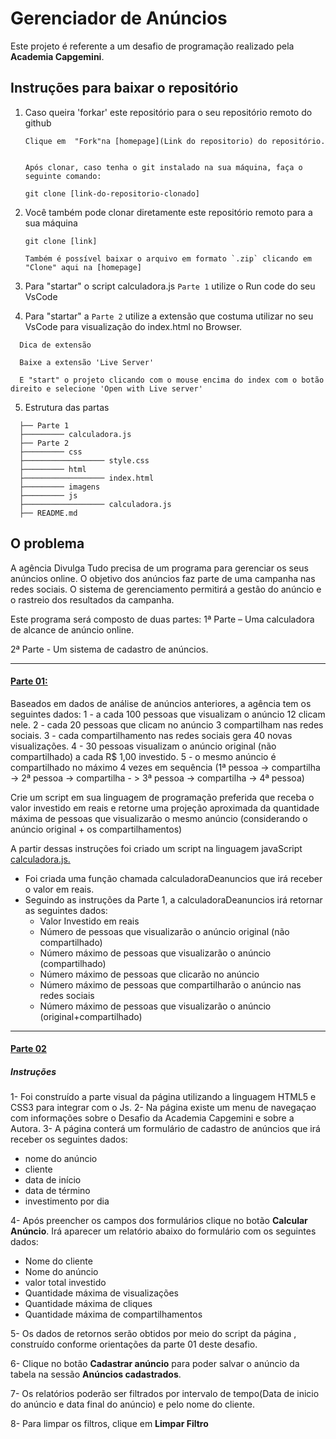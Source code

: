 # Gerenciador de Anúncios

Este projeto é referente a um desafio de programação realizado pela **Academia Capgemini**.  


## Instruções para baixar o repositório


1. Caso queira 'forkar' este repositório para o seu repositório remoto do github
   ```
   Clique em  "Fork"na [homepage](Link do repositorio) do repositório.


   Após clonar, caso tenha o git instalado na sua máquina, faça o seguinte comando:

   git clone [link-do-repositorio-clonado]

   ```


2. Você também pode clonar diretamente este repositório remoto para a sua máquina

   ```
   git clone [link]

   Também é possível baixar o arquivo em formato `.zip` clicando em "Clone" aqui na [homepage]

   ```

3. Para "startar" o script calculadora.js `Parte 1` utilize o Run code do seu VsCode

4. Para "startar" a `Parte 2` utilize a extensão que costuma utilizar no seu VsCode para visualização do index.html no Browser.

 ```
   Dica de extensão

   Baixe a extensão 'Live Server'

   E "start" o projeto clicando com o mouse encima do index com o botão direito e selecione 'Open with Live server'

   ```

5. Estrutura das partas

  ```
    ├── Parte 1
    ├───────── calculadora.js
    ├── Parte 2
    ├───────── css
    ├────────────────── style.css
    ├───────── html 
    ├────────────────── index.html
    ├───────── imagens
    ├───────── js 
    ├────────────────── calculadora.js
    ├── README.md

   ```


## O problema

 
A agência Divulga Tudo precisa de um programa para gerenciar os seus anúncios online. O objetivo dos anúncios faz parte de uma campanha nas redes sociais. O sistema de gerenciamento permitirá a gestão do anúncio e o rastreio dos resultados da campanha.

Este programa será composto de duas partes:
1ª Parte – Uma calculadora de alcance de anúncio online.

2ª Parte - Um sistema de cadastro de anúncios.

---
 
#### [Parte 01:](https://github.com/carlaoliveiraads/Desafio-Progamacao-Capgemini/tree/master/Parte%2001)

Baseados em dados de análise de anúncios anteriores, a agência tem os seguintes dados:
1 - a cada 100 pessoas que visualizam o anúncio 12 clicam nele.
2 - cada 20 pessoas que clicam no anúncio 3 compartilham nas redes sociais.
3 - cada compartilhamento nas redes sociais gera 40 novas visualizações.
4 - 30 pessoas visualizam o anúncio original (não compartilhado) a cada R$ 1,00 investido.
5 - o mesmo anúncio é compartilhado no máximo 4 vezes em sequência
(1ª pessoa -> compartilha -> 2ª pessoa -> compartilha - > 3ª pessoa -> compartilha -> 4ª pessoa)

Crie um script em sua linguagem de programação preferida que receba o valor investido em reais e retorne uma projeção aproximada da quantidade máxima de pessoas que visualizarão o mesmo anúncio (considerando o anúncio original + os compartilhamentos)


A partir dessas instruções foi criado um script na linguagem javaScript [calculadora.js.]()

  - Foi criada uma função chamada calculadoraDeanuncios que irá receber o valor em reais.
  - Seguindo as instruções da Parte 1, a calculadoraDeanuncios irá retornar as seguintes dados:
    - Valor Investido em reais
    - Número de pessoas que visualizarão o anúncio original (não compartilhado)
    - Número máximo de pessoas que visualizarão o anúncio (compartilhado)
    - Número máximo de pessoas que clicarão no anúncio
    - Número máximo de pessoas que compartilharão o anúncio nas redes sociais
    - Número máximo de pessoas que visualizarão o anúncio (original+compartilhado)


---
#### [Parte 02]()

##### Instruções

1- Foi construído a parte visual da página utilizando a linguagem HTML5 e CSS3 para integrar com o Js. 
2- Na página existe um menu de navegaçao com informações sobre o Desafio da Academia Capgemini e sobre a Autora.
3- A página conterá um formulário de cadastro de anúncios que irá receber os seguintes dados:

- nome do anúncio
- cliente
- data de início
- data de término
- investimento por dia

4- Após preencher os campos dos formulários clique no botão **Calcular Anúncio**.
Irá aparecer um relatório abaixo do formulário com os seguintes dados:
- Nome do cliente
- Nome do anúncio
- valor total investido
- Quantidade máxima de visualizações
- Quantidade máxima de cliques
- Quantidade máxima de compartilhamentos
  
5- Os dados de retornos serão obtidos por meio do script da página , construído conforme orientações da parte 01 deste desafio.

6- Clique no botão **Cadastrar anúncio** para poder salvar o anúncio da tabela na sessão **Anúncios cadastrados**.
 
7- Os relatórios poderão ser filtrados por intervalo de tempo(Data de inicio do anúncio e data final do anúncio) e pelo nome do cliente.

8- Para limpar os filtros, clique em **Limpar Filtro**





